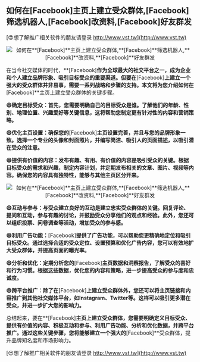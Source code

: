 ## **如何在**[Facebook]**主页上建立受众群体,**[Facebook]**筛选机器人,**[Facebook]**改资料,**[Facebook]**好友群发**

[😍想了解推广相关软件的朋友请登录 http://www.vst.tw](http://www.vst.tw)

 <center><img src="https://vst.tw/MP4/tuiguang/png/6.png" alt="如何在**[Facebook]**主页上建立受众群体,**[Facebook]**筛选机器人,**[Facebook]**改资料,**[Facebook]**好友群发"></center>

在当今社交媒体的时代，**[Facebook]**作为全球最大的社交平台之一，成为企业和个人建立品牌形象、吸引目标受众的重要渠道。但要在**[Facebook]**上建立一个强大的受众群体并非易事，需要一系列战略和步骤的支持。本文将为您介绍如何在**[Facebook]**主页上建立受众群体的关键步骤。

**😄确定目标受众：首先，您需要明确自己的目标受众是谁。了解他们的年龄、性别、地理位置、兴趣爱好等关键信息，这将帮助您制定更有针对性的内容和营销策略。**

**😄优化主页设置：确保您的**[Facebook]**主页设置完善，并且与您的品牌形象一致。选择一个专业的头像和封面照片，并编写简洁、吸引人的页面描述，以吸引潜在受众的注意。**

**😄提供有价值的内容：发布有趣、有用、有价值的内容是吸引受众的关键。根据目标受众的需求和兴趣，制定内容计划，并定期发布相关的文章、图片、视频等内容。确保您的内容具有独特性，能够与其他主页区分开来。**

 <center><img src="https://vst.tw/MP4/tuiguang/png/7.png" alt="如何在**[Facebook]**主页上建立受众群体,**[Facebook]**筛选机器人,**[Facebook]**改资料,**[Facebook]**好友群发"></center>

**😄互动与参与：与受众建立良好的互动是建立忠实受众群体的关键。回复评论、提问和互动，参与有趣的讨论，并鼓励受众分享他们的观点和经验。此外，您还可以组织投票、问卷调查等活动，增加受众的参与感。**

**😄利用广告功能：**[Facebook]**提供了广告功能，可以帮助您更精确地定位和吸引目标受众。通过选择合适的受众定位、设置预算和优化广告内容，您可以有效地扩大受众群体，并提高页面的曝光率。**

**😄分析和优化：定期分析您的**[Facebook]**主页数据和洞察报告，了解受众的喜好和行为习惯。根据这些数据，优化您的内容和策略，进一步提高受众的参与度和忠诚度。**

**😄跨平台推广：除了在**[Facebook]**上建立受众群体外，您还可以将主页链接和内容推广到其他社交媒体平台，如Instagram、Twitter等。这样可以吸引更多潜在受众，并进一步扩大您的影响力。**

总结起来，要在**[Facebook]**主页上建立受众群体，您需要明确定义目标受众、提供有价值的内容、积极互动和参与、利用广告功能、分析和优化数据，并跨平台推广。通过这些关键步骤，您将能够建立一个强大的**[Facebook]**受众群体，提升品牌知名度和市场影响力。

[😍想了解推广相关软件的朋友请登录 http://www.vst.tw](http://www.vst.tw)



